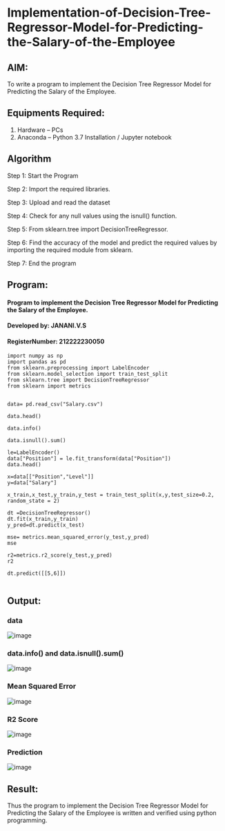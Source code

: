# Implementation-of-Decision-Tree-Regressor-Model-for-Predicting-the-Salary-of-the-Employee

## AIM:
To write a program to implement the Decision Tree Regressor Model for Predicting the Salary of the Employee.

## Equipments Required:
1. Hardware – PCs
2. Anaconda – Python 3.7 Installation / Jupyter notebook

## Algorithm
Step 1: Start the Program

Step 2: Import the required libraries.

Step 3: Upload and read the dataset

Step 4: Check for any null values using the isnull() function.

Step 5: From sklearn.tree import DecisionTreeRegressor.

Step 6: Find the accuracy of the model and predict the required values by importing the required module from sklearn. 

Step 7: End the program

## Program:


#### Program to implement the Decision Tree Regressor Model for Predicting the Salary of the Employee.
#### Developed by: JANANI.V.S
#### RegisterNumber: 212222230050
```
import numpy as np
import pandas as pd
from sklearn.preprocessing import LabelEncoder
from sklearn.model_selection import train_test_split
from sklearn.tree import DecisionTreeRegressor
from sklearn import metrics


data= pd.read_csv("Salary.csv")

data.head()

data.info()

data.isnull().sum()

le=LabelEncoder()
data["Position"] = le.fit_transform(data["Position"])
data.head()

x=data[["Position","Level"]]
y=data["Salary"]

x_train,x_test,y_train,y_test = train_test_split(x,y,test_size=0.2, random_state = 2)

dt =DecisionTreeRegressor()
dt.fit(x_train,y_train)
y_pred=dt.predict(x_test)

mse= metrics.mean_squared_error(y_test,y_pred)
mse

r2=metrics.r2_score(y_test,y_pred)
r2

dt.predict([[5,6]])


```

## Output:

### data
![image](https://github.com/user-attachments/assets/39efac5c-e618-4678-b001-578e199de5a6)

### data.info() and data.isnull().sum()
![image](https://github.com/user-attachments/assets/92de4c5a-d46c-4363-ad4d-0f62dadfbb6a)


### Mean Squared Error
![image](https://github.com/user-attachments/assets/c84f4a98-ca23-4d09-b8c7-f34881596b66)

### R2 Score
![image](https://github.com/user-attachments/assets/2f70c445-4914-43e1-9944-d191af4db25d)

### Prediction
![image](https://github.com/user-attachments/assets/249abefb-d4c8-4500-b30a-e9fa079f14a5)



## Result:
Thus the program to implement the Decision Tree Regressor Model for Predicting the Salary of the Employee is written and verified using python programming.
